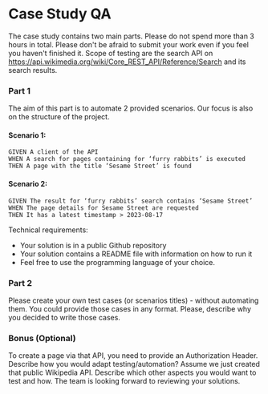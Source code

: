 # Case Study QA
The case study contains two main parts. Please do not spend more than 3 hours in total. Please don't
be afraid to submit your work even if you feel you haven't finished it.
Scope of testing are the search API on
https://api.wikimedia.org/wiki/Core_REST_API/Reference/Search and its search results.

### Part 1

The aim of this part is to automate 2 provided scenarios. Our focus is also on the structure of the
project.
#### Scenario 1:
```
GIVEN A client of the API
WHEN A search for pages containing for ‘furry rabbits’ is executed
THEN A page with the title ‘Sesame Street’ is found
```
#### Scenario 2:
```
GIVEN The result for ‘furry rabbits’ search contains ‘Sesame Street’
WHEN The page details for Sesame Street are requested
THEN It has a latest timestamp > 2023-08-17
 ```
  Technical requirements:
- Your solution is in a public Github repository
- Your solution contains a README file with information on how to run it
- Feel free to use the programming language of your choice.


###  Part 2

  Please create your own test cases (or scenarios titles) - without automating them. You could provide
  those cases in any format. Please, describe why you decided to write those cases.
  
### Bonus (Optional)

  To create a page via that API, you need to provide an Authorization Header. Describe how you would
  adapt testing/automation?
  Assume we just created that public Wikipedia API. Describe which other aspects you would want to
  test and how.
  The team is looking forward to reviewing your solutions.